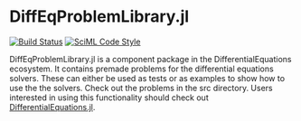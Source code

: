 # DiffEqProblemLibrary.jl

[![Build Status](https://github.com/SciML/DiffEqProblemLibrary.jl/workflows/CI/badge.svg)](https://github.com/SciML/DiffEqProblemLibrary.jl/actions?query=workflow%3ACI)
[![SciML Code Style](https://img.shields.io/static/v1?label=code%20style&message=SciML&color=9558b2&labelColor=389826)](https://github.com/SciML/SciMLStyle)

DiffEqProblemLibrary.jl is a component package in the DifferentialEquations ecosystem. It contains premade
problems for the differential equations solvers. These can either be used as tests
or as examples to show how to use the the solvers. Check out the problems in the
src directory. Users interested in using this
functionality should check out [DifferentialEquations.jl](https://github.com/SciML/DifferentialEquations.jl).
